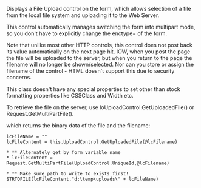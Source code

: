 ﻿Displays a File Upload control on the form, which allows selection of a file from the local file system and uploading it to the Web Server.

This control automatically manages switching the form into multipart mode, so you don't have to explicitly change the enctype= of the form.

Note that unlike most other HTTP controls, this control does not post back its value automatically on the next page hit. IOW, when you post the page the file will be uploaded to the server, but when you return to the page the filename will no longer be shown/selected. Nor can you store or assign the filename of the control - HTML doesn't support this due to security concerns.

This class doesn't have any special properties to set other than stock formatting properties like CSSClass and Width etc.

To retrieve the file on the server, use loUploadControl.GetUploadedFile() or Request.GetMultiPartFile().


 which returns the binary data of the file and the filename:

```foxpro
lcFileName = ""
lcFileContent = this.UploadControl.GetUploadedFile(@lcFilename)

* ** Alternately get by form variable name
* lcFileContent = Request.GetMultiPartFile(UploadControl.UniqueId,@lcFilename)

* ** Make sure path to write to exists first!
STRTOFILE(lcFileContent,"d:\temp\uploads\" + lcFileName)
```